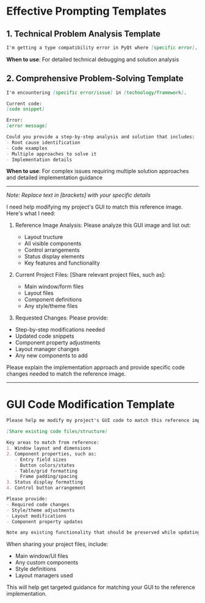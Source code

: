

# Effective Prompting Templates

## 1. Technical Problem Analysis Template
```markdown
I'm getting a type compatibility error in PyQt where [specific error]. Could you analyze this and provide a step-by-step guide to fix it?
```
**When to use**: For detailed technical debugging and solution analysis

## 2. Comprehensive Problem-Solving Template
```markdown
I'm encountering [specific error/issue] in [technology/framework].

Current code:
[code snippet]

Error:
[error message]

Could you provide a step-by-step analysis and solution that includes:
- Root cause identification
- Code examples
- Multiple approaches to solve it
- Implementation details
```
**When to use**: For complex issues requiring multiple solution approaches and detailed implementation guidance



---
*Note: Replace text in [brackets] with your specific details*

I need help modifying my project's GUI to match this reference image. Here's what I need:

1. Reference Image Analysis:
   Please analyze this GUI image and list out:
   - Layout tructure
   - All visible components
   - Control arrangements
   - Status display elements
   - Key features and functionality

2. Current Project Files:
   [Share relevant project files, such as]:
   - Main window/form files
   - Layout files
   - Component definitions
   - Any style/theme files

3. Requested Changes:
Please provide:
- Step-by-step modifications needed
- Updated code snippets
- Component property adjustments
- Layout manager changes
- Any new components to add

Please explain the implementation approach and provide specific code changes needed to match the reference image.


---
# GUI Code Modification Template
```markdown
Please help me modify my project's GUI code to match this reference implementation:

[Share existing code files/structure]

Key areas to match from reference:
1. Window layout and dimensions
2. Component properties, such as:
   - Entry field sizes
   - Button colors/states 
   - Table/grid formatting
   - Frame padding/spacing
3. Status display formatting
4. Control button arrangement

Please provide:
- Required code changes
- Style/theme adjustments 
- Layout modifications
- Component property updates

Note any existing functionality that should be preserved while updating the appearance.
```

When sharing your project files, include:
- Main window/UI files
- Any custom components
- Style definitions
- Layout managers used

This will help get targeted guidance for matching your GUI to the reference implementation.